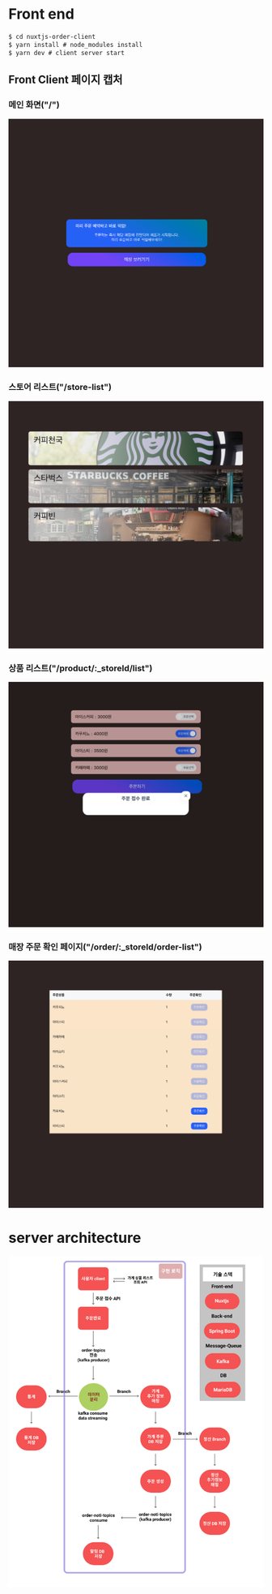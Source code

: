 

# Front end 
```
$ cd nuxtjs-order-client
$ yarn install # node_modules install
$ yarn dev # client server start
```

## Front Client 페이지 캡처
### 메인 화면("/")
![Alt text](./source/main.png)
### 스토어 리스트("/store-list")
![Alt text](./source/shoplist.png)
### 상품 리스트("/product/:_storeId/list")
![Alt text](./source/ordersubmit.png)
### 매장 주문 확인 페이지("/order/:_storeId/order-list")
![Alt text](./source/orderlist.png)


# server architecture
![Alt text](./source/architecture.jpg)
